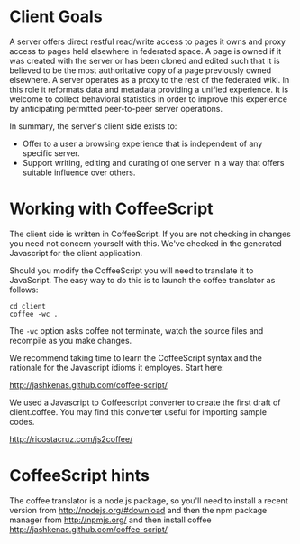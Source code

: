 Client Goals
============

A server offers direct restful read/write access to pages it owns and proxy access to pages held elsewhere in federated space.
A page is owned if it was created with the server or has been cloned and edited such that it is believed to be the most authoritative copy of a page previously owned elsewhere.
A server operates as a proxy to the rest of the federated wiki.
In this role it reformats data and metadata providing a unified experience.
It is welcome to collect behavioral statistics in order to improve this experience by anticipating permitted peer-to-peer server operations.

In summary, the server's client side exists to:

* Offer to a user a browsing experience that is independent of any specific server.
* Support writing, editing and curating of one server in a way that offers suitable influence over others.

Working with CoffeeScript
==========================

The client side is written in CoffeeScript. If you are not checking in changes you need not concern yourself with this. We've checked in the generated Javascript for the client application.

Should you modify the CoffeeScript you will need to translate it to JavaScript. The easy way to do this is to launch the coffee translator as follows:

	cd client
	coffee -wc .

The `-wc` option asks coffee not terminate, watch the source files and recompile as you make changes.

We recommend taking time to learn the CoffeeScript syntax and the rationale for the Javascript idioms it employes. Start here:

  http://jashkenas.github.com/coffee-script/

We used a Javascript to Coffeescript converter to create the first draft of client.coffee. You may find this converter useful for importing sample codes. 

  http://ricostacruz.com/js2coffee/

CoffeeScript hints
==================
The coffee translator is a node.js package, so you'll need to install a recent version from http://nodejs.org/#download
and then the npm package manager from http://npmjs.org/
and then install coffee http://jashkenas.github.com/coffee-script/
